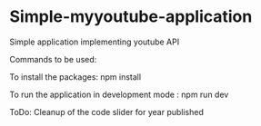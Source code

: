 # Simple-myyoutube-application
Simple application implementing youtube API

Commands to be used:

To install the packages: npm install

To run the application in development mode : npm run dev

ToDo:
Cleanup of the code
slider for year published
